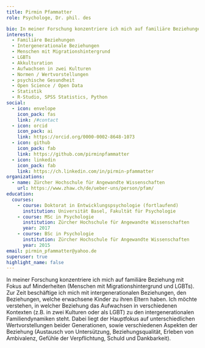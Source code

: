 ```yaml
---
title: Pirmin Pfammatter
role: Psychologe, Dr. phil. des

bio: In meiner Forschung konzentriere ich mich auf familiäre Beziehungen bei Minderheiten (Eingewanderte, LGBTs)
interests:
  - Familiäre Beziehungen
  - Intergenerationale Beziehungen
  - Menschen mit Migrationshintergrund
  - LGBTs
  - Akkulturation
  - Aufwachsen in zwei Kulturen
  - Normen / Wertvorstellungen
  - psychische Gesundheit
  - Open Science / Open Data
  - Statistik
  - R-Studio, SPSS Statistics, Python
social:
  - icon: envelope
    icon_pack: fas
    link: /#contact
  - icon: orcid
    icon_pack: ai
    link: https://orcid.org/0000-0002-8648-1073
  - icon: github
    icon_pack: fab
    link: https://github.com/pirminpfammatter
  - icon: linkedin
    icon_pack: fab
    link: https://ch.linkedin.com/in/pirmin-pfammatter
organizations:
  - name: Zürcher Hochschule für Angewandte Wissenschaften
    url: https://www.zhaw.ch/de/ueber-uns/person/pfam/
education:
  courses:
    - course: Doktorat in Entwicklungspsychologie (fortlaufend)
      institution: Universität Basel, Fakultät für Psychologie
    - course: MSc in Psychologie
      institution: Zürcher Hochschule für Angewandte Wissenschaften
      year: 2017
    - course: BSc in Psychologie
      institution: Zürcher Hochschule für Angewandte Wissenschaften
      year: 2015
email: pirmin_pfammatter@yahoo.de
superuser: true
highlight_name: false
---
```

In meiner Forschung konzentriere ich mich auf familiäre Beziehung mit Fokus auf Minderheiten (Menschen mit Migrationshintergrund und LGBTs). Zur Zeit beschäftige ich mich mit intergenerationalen Beziehungen, den Beziehungen, welche erwachsene Kinder zu ihren Eltern haben. Ich möchte verstehen, in welcher Beziehung das Aufwachsen in verschiedenen Kontexten (z.B. in zwei Kulturen oder als LGBT) zu den intergenerationalen Familiendynamiken steht. Dabei liegt der Hauptfokus auf unterschiedlichen Wertvorstellungen beider Generationen, sowie verschiedenen Aspekten der Beziehung (Austausch von Untersützung, Beziehungsqualität, Erleben von Ambivalenz, Gefühle der Verpflichtung, Schuld und Dankbarkeit).

